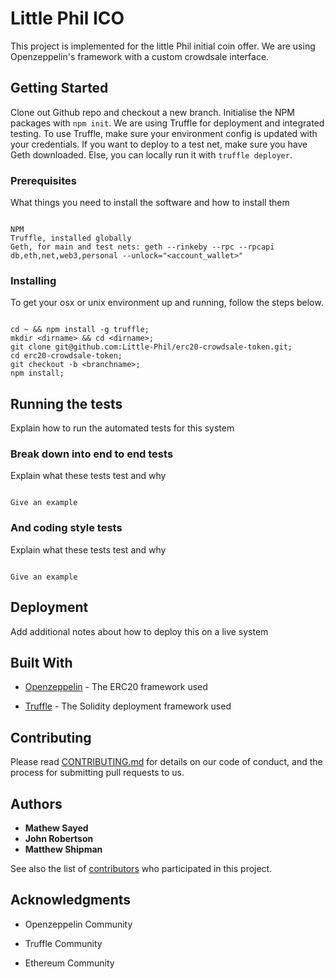 
# Little Phil ICO

  

This project is implemented for the little Phil initial coin offer. We are using Openzeppelin's framework with a custom crowdsale interface.

  

## Getting Started

  

Clone out Github repo and checkout a new branch. Initialise the NPM packages with ```npm init```. We are using Truffle for deployment and integrated testing. To use Truffle, make sure your environment config is updated with your credentials. If you want to deploy to a test net, make sure you have Geth downloaded. Else, you can locally run it with ```truffle deployer```. 

  

### Prerequisites

  

What things you need to install the software and how to install them

  

```

NPM 
Truffle, installed globally
Geth, for main and test nets: geth --rinkeby --rpc --rpcapi db,eth,net,web3,personal --unlock="<account_wallet>"

```

  

### Installing

  

To get your osx or unix environment up and running, follow the steps below. 

  
  

```

cd ~ && npm install -g truffle;
mkdir <dirname> && cd <dirname>;
git clone git@github.com:Little-Phil/erc20-crowdsale-token.git;
cd erc20-crowdsale-token;
git checkout -b <branchname>;
npm install;

```

  

## Running the tests

  

Explain how to run the automated tests for this system

  

### Break down into end to end tests

  

Explain what these tests test and why

  

```

Give an example

```

  

### And coding style tests

  

Explain what these tests test and why

  

```

Give an example

```

  

## Deployment

  

Add additional notes about how to deploy this on a live system

  

## Built With

  

* [Openzeppelin](https://openzeppelin.org) - The ERC20 framework used

* [Truffle](http://truffleframework.com) - The Solidity deployment framework used

  

## Contributing

  

Please read [CONTRIBUTING.md](https://gist.github.com/PurpleBooth/b24679402957c63ec426) for details on our code of conduct, and the process for submitting pull requests to us.


  

## Authors

  

* **Mathew Sayed**
* **John Robertson**
* **Matthew Shipman**
  

See also the list of [contributors](https://github.com/Little-Phil/erc20-crowdsale-token/graphs/contributors) who participated in this project.



  

## Acknowledgments

  

* Openzeppelin Community 

* Truffle Community

* Ethereum Community